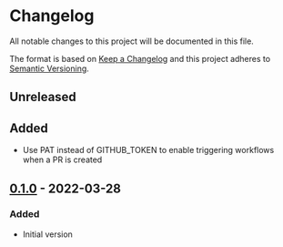 # Changelog

All notable changes to this project will be documented in this file.

The format is based on [Keep a Changelog](http://keepachangelog.com/)
and this project adheres to [Semantic Versioning](http://semver.org/).

## Unreleased

## Added

- Use PAT instead of GITHUB_TOKEN to enable triggering workflows when a PR is created

## [0.1.0] - 2022-03-28

### Added

- Initial version

[0.1.0]: https://github.com/richteambs/maintainizr-action/releases/tag/v0.1.0
